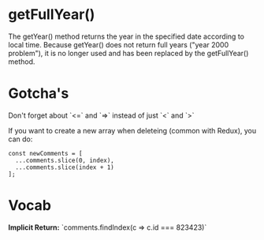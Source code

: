 <h1>getFullYear()</h1>
The getYear() method returns the year in the specified date according to local time. Because getYear() does not return full years ("year 2000 problem"), it is no longer used and has been replaced by the getFullYear() method.

<h1>Gotcha's</h1>
Don't forget about `<=` and `=>` instead of just `<` and `>`

If you want to create a new array when deleteing (common with Redux), you can do:

    const newComments = [
      ...comments.slice(0, index),
      ...comments.slice(index + 1)
    ];

<h1>Vocab</h1>
<b>Implicit Return:</b> `comments.findIndex(c => c.id === 823423)`